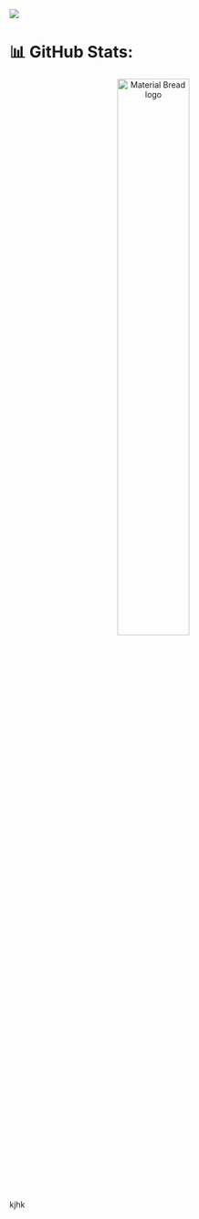 ![](https://i.ibb.co/5WfTvGT/Purple-Modern-Digital-Marketing-Banner.jpg)


# 📊 GitHub Stats:

   

<p align="center">
    <img width="50%" src="http://github-profile-summary-cards.vercel.app/api/cards/repos-per-language?username=Kader517777&theme=nord_bright&exclude={exclude}" alt="Material Bread logo">
</p>



<!-- Proudly created with GPRM ( https://gprm.itsvg.in ) -->
kjhk

